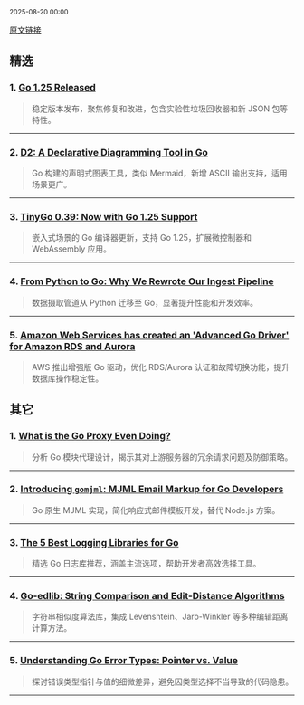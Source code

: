 <sub>2025-08-20 00:00</sub>


[原文链接](https://golangweekly.com/issues/566)


## 精选

### 1. [Go 1.25 Released](https://golangweekly.com/link/173113/rss)
> 稳定版本发布，聚焦修复和改进，包含实验性垃圾回收器和新 JSON 包等特性。

---

### 2. [D2: A Declarative Diagramming Tool in Go](https://golangweekly.com/link/173083/rss)
> Go 构建的声明式图表工具，类似 Mermaid，新增 ASCII 输出支持，适用场景更广。

---

### 3. [TinyGo 0.39: Now with Go 1.25 Support](https://golangweekly.com/link/173092/rss)
> 嵌入式场景的 Go 编译器更新，支持 Go 1.25，扩展微控制器和 WebAssembly 应用。

---

### 4. [From Python to Go: Why We Rewrote Our Ingest Pipeline](https://golangweekly.com/link/173089/rss)
> 数据摄取管道从 Python 迁移至 Go，显著提升性能和开发效率。

---

### 5. [Amazon Web Services has created an 'Advanced Go Driver' for Amazon RDS and Aurora](https://golangweekly.com/link/173079/rss)
> AWS 推出增强版 Go 驱动，优化 RDS/Aurora 认证和故障切换功能，提升数据库操作稳定性。

## 其它

### 1. [What is the Go Proxy Even Doing?](https://golangweekly.com/link/173087/rss)
> 分析 Go 模块代理设计，揭示其对上游服务器的冗余请求问题及防御策略。

---

### 2. [Introducing `gomjml`: MJML Email Markup for Go Developers](https://golangweekly.com/link/173090/rss)
> Go 原生 MJML 实现，简化响应式邮件模板开发，替代 Node.js 方案。

---

### 3. [The 5 Best Logging Libraries for Go](https://golangweekly.com/link/173095/rss)
> 精选 Go 日志库推荐，涵盖主流选项，帮助开发者高效选择工具。

---

### 4. [Go-edlib: String Comparison and Edit-Distance Algorithms](https://golangweekly.com/link/173096/rss)
> 字符串相似度算法库，集成 Levenshtein、Jaro-Winkler 等多种编辑距离计算方法。

---

### 5. [Understanding Go Error Types: Pointer vs. Value](https://golangweekly.com/link/173124/rss)
> 探讨错误类型指针与值的细微差异，避免因类型选择不当导致的代码隐患。

---
    